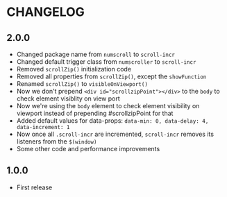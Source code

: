 # CHANGELOG

## 2.0.0

* Changed package name from `numscroll` to `scroll-incr`
* Changed default trigger class from `numscroller` to `scroll-incr`
* Removed `scrollZip()` initialization code
* Removed all properties from `scrollZip()`, except the `showFunction`
* Renamed `scrollZip()` to `visibleOnViewport()`
* Now we don't prepend `<div id="scrollzipPoint"></div>` to the `body` to check element visiblity on view port
* Now we're using the `body` element to check element visibility on viewport instead of prepending #scrollzipPoint for that
* Added default values for data-props: `data-min: 0, data-delay: 4, data-increment: 1`
* Now once all `.scroll-incr` are incremented, `scroll-incr` removes its listeners from the `$(window)`
* Some other code and performance improvements

## 1.0.0

* First release